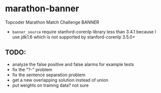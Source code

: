 # marathon-banner
Topcoder Marathon Match Challenge BANNER

* ``banner_source`` require stanford-corenlp library less than 3.4.1 because I use jdk1.6 which is not supported by stanford-corenlp 3.5.0+

## TODO:
* analyze the false positive and false alarms for example tests
* fix the "?-" problem
* fix the sentence separation problem
* get a new overlapping solution instead of union
* put weights on training data? not sure

